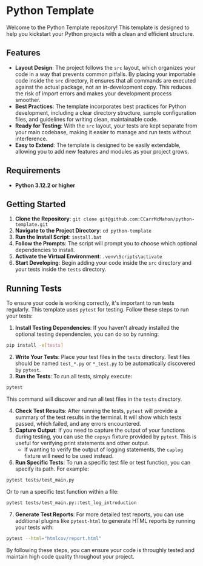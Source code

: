 # Python Template

Welcome to the Python Template repository! This template is designed to help you kickstart your Python projects with a clean and efficient structure.

## Features

-   **Layout Design**: The project follows the `src` layout, which organizes your code in a way that prevents common pitfalls. By placing your importable code inside the `src` directory, it ensures that all commands are executed against the actual package, not an in-development copy. This reduces the risk of import errors and makes your development process smoother.
-   **Best Practices**: The template incorporates best practices for Python development, including a clear directory structure, sample configuration files, and guidelines for writing clean, maintainable code.
-   **Ready for Testing**: With the `src` layout, your tests are kept separate from your main codebase, making it easier to manage and run tests without interference.
-   **Easy to Extend**: The template is designed to be easily extendable, allowing you to add new features and modules as your project grows.

## Requirements

-   **Python 3.12.2 or higher**

## Getting Started

1.  **Clone the Repository**: `git clone git@github.com:CCarrMcMahon/python-template.git`
2.  **Navigate to the Project Directory**: `cd python-template`
3.  **Run the Install Script**: `install.bat`
4.  **Follow the Prompts**: The script will prompt you to choose which optional dependencies to install.
5.  **Activate the Virtual Environment**: `.venv\Scripts\activate`
6.  **Start Developing**: Begin adding your code inside the `src` directory and your tests inside the `tests` directory.

## Running Tests

To ensure your code is working correctly, it's important to run tests regularly. This template uses `pytest` for testing. Follow these steps to run your tests:

1.  **Install Testing Dependencies**: If you haven't already installed the optional testing dependencies, you can do so by running:

```sh
pip install -e[tests]
```

2.  **Write Your Tests**: Place your test files in the `tests` directory. Test files should be named `test_*.py` or `*_test.py` to be automatically discovered by `pytest`.
3.  **Run the Tests**: To run all tests, simply execute:

```sh
pytest
```

This command will discover and run all test files in the `tests` directory.

4.  **Check Test Results**: After running the tests, `pytest` will provide a summary of the test results in the terminal. It will show which tests passed, which failed, and any errors encountered.
5.  **Capture Output**: If you need to capture the output of your functions during testing, you can use the `capsys` fixture provided by `pytest`. This is useful for verifying print statements and other output.
    -   If wanting to verify the output of logging statements, the `caplog` fixture will need to be used instead.
6.  **Run Specific Tests**: To run a specific test file or test function, you can specify its path. For example:

```sh
pytest tests/test_main.py
```

Or to run a specific test function within a file:

```sh
pytest tests/test_main.py::test_log_introduction
```

7.  **Generate Test Reports**: For more detailed test reports, you can use additional plugins like `pytest-html` to generate HTML reports by running your tests with:

```sh
pytest --html="htmlcov/report.html"
```

By following these steps, you can ensure your code is throughly tested and maintain high code quality throughout your project.
